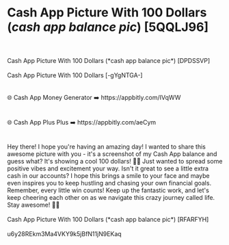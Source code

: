 # Cash App Picture With 100 Dollars (*cash app balance pic*) [5QQLJ96]
<br>
<br>Cash App Picture With 100 Dollars (*cash app balance pic*) [DPDSSVP]
<br>
<br>Cash App Picture With 100 Dollars [-gYgNTGA-]
<br>
<br>
<br>🌐 Cash App Money Generator ➡️ https://appbitly.com/IVqWW

<br>
<br>
<br>🌐 Cash App Plus Plus ➡️ https://appbitly.com/aeCym

<br>
<br>
<br>Hey there! I hope you're having an amazing day! I wanted to share this awesome picture with you - it's a screenshot of my Cash App balance and guess what? It's showing a cool 100 dollars! 🤑💵 Just wanted to spread some positive vibes and excitement your way. Isn't it great to see a little extra cash in our accounts? I hope this brings a smile to your face and maybe even inspires you to keep hustling and chasing your own financial goals. Remember, every little win counts! Keep up the fantastic work, and let's keep cheering each other on as we navigate this crazy journey called life. Stay awesome! 💙✨
<br>
<br>Cash App Picture With 100 Dollars (*cash app balance pic*) [RFARFYH]
<br>
<br>u6y28REkm3Ma4VKY9k5jBfN11jN9EKaq
<br>
<br>
